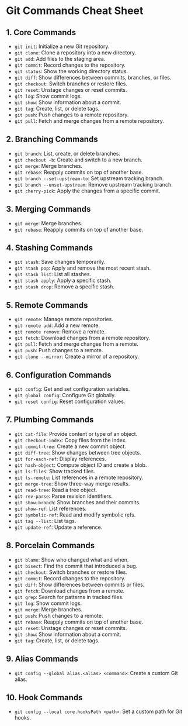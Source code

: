 # Git Commands Cheat Sheet

## 1. Core Commands
- `git init`: Initialize a new Git repository.
- `git clone`: Clone a repository into a new directory.
- `git add`: Add files to the staging area.
- `git commit`: Record changes to the repository.
- `git status`: Show the working directory status.
- `git diff`: Show differences between commits, branches, or files.
- `git checkout`: Switch branches or restore files.
- `git reset`: Unstage changes or reset commits.
- `git log`: Show commit logs.
- `git show`: Show information about a commit.
- `git tag`: Create, list, or delete tags.
- `git push`: Push changes to a remote repository.
- `git pull`: Fetch and merge changes from a remote repository.

## 2. Branching Commands
- `git branch`: List, create, or delete branches.
- `git checkout -b`: Create and switch to a new branch.
- `git merge`: Merge branches.
- `git rebase`: Reapply commits on top of another base.
- `git branch --set-upstream-to`: Set upstream tracking branch.
- `git branch --unset-upstream`: Remove upstream tracking branch.
- `git cherry-pick`: Apply the changes from a specific commit.

## 3. Merging Commands
- `git merge`: Merge branches.
- `git rebase`: Reapply commits on top of another base.

## 4. Stashing Commands
- `git stash`: Save changes temporarily.
- `git stash pop`: Apply and remove the most recent stash.
- `git stash list`: List all stashes.
- `git stash apply`: Apply a specific stash.
- `git stash drop`: Remove a specific stash.

## 5. Remote Commands
- `git remote`: Manage remote repositories.
- `git remote add`: Add a new remote.
- `git remote remove`: Remove a remote.
- `git fetch`: Download changes from a remote repository.
- `git pull`: Fetch and merge changes from a remote.
- `git push`: Push changes to a remote.
- `git clone --mirror`: Create a mirror of a repository.

## 6. Configuration Commands
- `git config`: Get and set configuration variables.
- `git global config`: Configure Git globally.
- `git reset config`: Reset configuration values.

## 7. Plumbing Commands
- `git cat-file`: Provide content or type of an object.
- `git checkout-index`: Copy files from the index.
- `git commit-tree`: Create a new commit object.
- `git diff-tree`: Show changes between tree objects.
- `git for-each-ref`: Display references.
- `git hash-object`: Compute object ID and create a blob.
- `git ls-files`: Show tracked files.
- `git ls-remote`: List references in a remote repository.
- `git merge-tree`: Show three-way merge results.
- `git read-tree`: Read a tree object.
- `git rev-parse`: Parse revision identifiers.
- `git show-branch`: Show branches and their commits.
- `git show-ref`: List references.
- `git symbolic-ref`: Read and modify symbolic refs.
- `git tag --list`: List tags.
- `git update-ref`: Update a reference.

## 8. Porcelain Commands
- `git blame`: Show who changed what and when.
- `git bisect`: Find the commit that introduced a bug.
- `git checkout`: Switch branches or restore files.
- `git commit`: Record changes to the repository.
- `git diff`: Show differences between commits or files.
- `git fetch`: Download changes from a remote.
- `git grep`: Search for patterns in tracked files.
- `git log`: Show commit logs.
- `git merge`: Merge branches.
- `git push`: Push changes to a remote.
- `git rebase`: Reapply commits on top of another base.
- `git reset`: Unstage changes or reset commits.
- `git show`: Show information about a commit.
- `git tag`: Create, list, or delete tags.

## 9. Alias Commands
- `git config --global alias.<alias> <command>`: Create a custom Git alias.

## 10. Hook Commands
- `git config --local core.hooksPath <path>`: Set a custom path for Git hooks.

